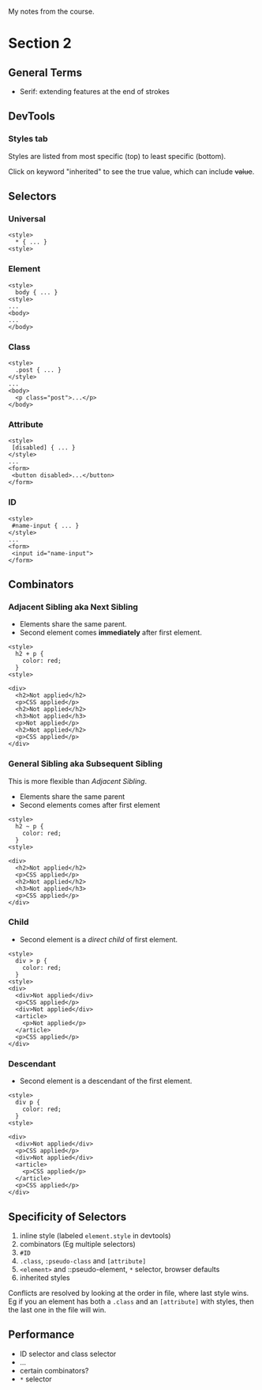 My notes from the course.

# Section 2
## General Terms

- Serif: extending features at the end of strokes

## DevTools

### Styles tab

Styles are listed from most specific (top) to least specific (bottom).

Click on keyword "inherited" to see the true value, which can include ~~value~~.

## Selectors

### Universal 
```
<style>
  * { ... }
<style>
```

### Element
```
<style>
  body { ... }
<style>
...
<body>
...
</body>
```

### Class
```
<style>
  .post { ... }
</style>
...
<body>
  <p class="post">...</p>
</body>
```
 
 ### Attribute
 ```
 <style>
  [disabled] { ... }
</style>
...
<form>
  <button disabled>...</button>
</form>
 ```

 ### ID
 ```
 <style>
  #name-input { ... }
</style>
...
<form>
  <input id="name-input">
</form>
 ```

## Combinators
### Adjacent Sibling aka Next Sibling
* Elements share the same parent.
* Second element comes __immediately__ after first element.

```
<style>
  h2 + p { 
    color: red;
  }
<style>

<div>
  <h2>Not applied</h2>
  <p>CSS applied</p>
  <h2>Not applied</h2>
  <h3>Not applied</h3>
  <p>Not applied</p>
  <h2>Not applied</h2>
  <p>CSS applied</p>
</div>
```
### General Sibling aka Subsequent Sibling
This is more flexible than _Adjacent Sibling_.

* Elements share the same parent
* Second elements comes after first element

```
<style>
  h2 ~ p { 
    color: red;
  }
<style>

<div>
  <h2>Not applied</h2>
  <p>CSS applied</p>
  <h2>Not applied</h2>
  <h3>Not applied</h3>
  <p>CSS applied</p>
</div>
```

### Child
* Second element is a _direct child_ of first element.

```
<style>
  div > p { 
    color: red;
  }
<style>
<div>
  <div>Not applied</div>
  <p>CSS applied</p>
  <div>Not applied</div>
  <article>
    <p>Not applied</p>
  </article>
  <p>CSS applied</p>
</div>
```

### Descendant
* Second element is a descendant of the first element.

```
<style>
  div p { 
    color: red;
  }
<style>

<div>
  <div>Not applied</div>
  <p>CSS applied</p>
  <div>Not applied</div>
  <article>
    <p>CSS applied</p>
  </article>
  <p>CSS applied</p>
</div>
```

## Specificity of Selectors
1. inline style (labeled `element.style` in devtools)
1. combinators (Eg multiple selectors)
1. `#ID`
1. `.class`, `:pseudo-class` and `[attribute]`
1. `<element>` and ::pseudo-element, `*` selector, browser defaults
1. inherited styles

Conflicts are resolved by looking at the order in file, where last style wins.  Eg if you an element has both a `.class` and an `[attribute]` with styles, then the last one in the file will win.

## Performance
* ID selector and class selector 
* ... 
* certain combinators?
* `*` selector